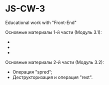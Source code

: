 # JS-CW-3

Educational work with "Front-End"

Основные материалы 1-й части (Модуль 3.1):

-
-
-

Основные материалы 2-й части (Модуль 3.2):

- Операция "spred";
- Деструкторизация и операция "rest".

